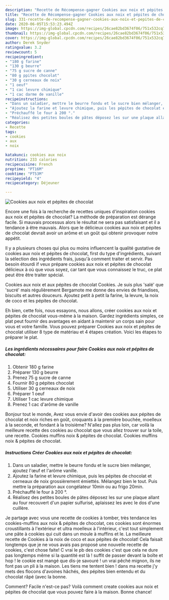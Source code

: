 ```yaml
---
description: "Recette de Récompense-gagner Cookies aux noix et pépites de chocolat"
title: "Recette de Récompense-gagner Cookies aux noix et pépites de chocolat"
slug: 331-recette-de-recompense-gagner-cookies-aux-noix-et-pepites-de-chocolat
date: 2020-06-05T15:53:23.494Z
image: https://img-global.cpcdn.com/recipes/26cae82bd3674f06/751x532cq70/cookies-aux-noix-et-pepites-de-chocolat-photo-principale-de-la-recette.jpg
thumbnail: https://img-global.cpcdn.com/recipes/26cae82bd3674f06/751x532cq70/cookies-aux-noix-et-pepites-de-chocolat-photo-principale-de-la-recette.jpg
cover: https://img-global.cpcdn.com/recipes/26cae82bd3674f06/751x532cq70/cookies-aux-noix-et-pepites-de-chocolat-photo-principale-de-la-recette.jpg
author: Derek Snyder
ratingvalue: 3.2
reviewcount: 5
recipeingredient:
- "180 g farine"
- "130 g beurre"
- "75 g sucre de canne"
- "80 g ppites chocolat"
- "30 g cerneaux de noix"
- "1 oeuf"
- "1 cac levure chimique"
- "1 cac darme de vanille"
recipeinstructions:
- "Dans un saladier, mettre le beurre fondu et le sucre bien mélanger, ajoutez l&#39;œuf et l&#39;arôme vanille."
- "Ajoutez la farine et levure chimique, puis les pépites de chocolat et cerneaux de noix grossièrement émiettés. Mélangez bien le tout. Puis mettre la préparation aux congélateur 10min ou au frigo 20min."
- "Préchauffé le four à 200 °."
- "Réalisez des petites boules de pâtes déposez les sur une plaque allant au four recouvert d&#39;un papier sulfurisé, aplaissez les avec le dos d&#39;une cuillère."
categories:
- Recette
tags:
- cookies
- aux
- noix

katakunci: cookies aux noix 
nutrition: 233 calories
recipecuisine: French
preptime: "PT16M"
cooktime: "PT53M"
recipeyield: "4"
recipecategory: Déjeuner

---
```



![Cookies aux noix et pépites de chocolat](https://img-global.cpcdn.com/recipes/26cae82bd3674f06/751x532cq70/cookies-aux-noix-et-pepites-de-chocolat-photo-principale-de-la-recette.jpg)

Encore une fois à la recherche de recettes uniques d'inspiration cookies aux noix et pépites de chocolat? La méthode de préparation est dérange facile. Si mauvais processus alors le résultat ne sera pas satisfaisant et il a tendance à être mauvais. Alors que le délicieux cookies aux noix et pépites de chocolat devrait avoir un arôme et un goût qui obtenir provoquer notre appétit.

Il y a plusieurs choses qui plus ou moins influencent la qualité gustative de cookies aux noix et pépites de chocolat, first du type d'ingrédients, suivant la sélection des ingrédients frais, jusqu'à comment traiter et servir. Pas besoin étourdi if veux prépare cookies aux noix et pépites de chocolat délicieux à où que vous soyez, car tant que vous connaissez le truc, ce plat peut être être traiter spécial.

Cookies aux noix et aux pépites de chocolat Cookies. Je suis plus &#39;salé&#39; que &#39;sucré&#39; mais régulièrement Bergamote me donne des envies de friandises, biscuits et autres douceurs. Ajoutez petit à petit la farine, la levure, la noix de coco et les pépites de chocolat.


Eh bien, cette fois, nous essayons, nous allons, créer cookies aux noix et pépites de chocolat vous-même à la maison. Gardez ingrédients simples, ce plat peut fournir des avantages en aidant à maintenir un corps sain pour vous et votre famille. Vous pouvez préparer Cookies aux noix et pépites de chocolat utiliser 8 type de matériau et 4 étapes création. Voici les étapes to préparer le plat.

<!--inarticleads1-->

##### Les ingrédients nécessaires pour faire Cookies aux noix et pépites de chocolat:

1. Obtenir 180 g farine
1. Préparer 130 g beurre
1. Prenez 75 g sucre de canne
1. Fournir 80 g pépites chocolat
1. Utiliser 30 g cerneaux de noix
1. Préparer 1 oeuf
1. Utiliser 1 cac levure chimique
1. Prenez 1 cac d&#39;arôme de vanille


Bonjour tout le monde, Avez vous envie d&#39;avoir des cookies aux pépites de chocolat et noix riches en goût, croquants à la première bouchée, moelleux à la seconde, et fondant à la troisième? N&#39;allez pas plus loin, car voilà la meilleure recette des cookies au chocolat que vous allez trouver sur la toile, une recette. Cookies muffins noix &amp; pépites de chocolat. Cookies muffins noix &amp; pépites de chocolat. 

<!--inarticleads2-->

##### Instructions Créer Cookies aux noix et pépites de chocolat:

1. Dans un saladier, mettre le beurre fondu et le sucre bien mélanger, ajoutez l&#39;œuf et l&#39;arôme vanille.
1. Ajoutez la farine et levure chimique, puis les pépites de chocolat et cerneaux de noix grossièrement émiettés. Mélangez bien le tout. Puis mettre la préparation aux congélateur 10min ou au frigo 20min.
1. Préchauffé le four à 200 °.
1. Réalisez des petites boules de pâtes déposez les sur une plaque allant au four recouvert d&#39;un papier sulfurisé, aplaissez les avec le dos d&#39;une cuillère.


Je partage avec vous une recette de cookies à tomber, très tendance les cookies-muffins aux noix &amp; pépites de chocolat, ces cookies sont énormes croustillants à l&#39;extérieur et ultra moelleux à l&#39;intérieur, c&#39;est tout simplement une pâte à cookies qui cuit dans un moule à muffins et le. La meilleure recette de Cookies à la noix de coco et aux pépites de chocolat! Cela faisait longtemps que je ne vous avais pas proposé une nouvelle recette de cookies, c&#39;est chose faite! C vrai le pb des cookies c&#39;est que cela ne dure pas longtemps même si la quantité est là ! suffit de passer devant la boîte et hop ! le cookie est mangé que dis-je savouré ! un vrai pêché mignon, ils ne font pas un pli à la maison. Les tiens me tentent bien ! dans ma recette j&#39;y mets des flocons d&#39;avoines hâchés, des pépites bien entendu et du chocolat râpé (avec la bonne. 


Comment? Facile n'est-ce pas? Voilà comment create cookies aux noix et pépites de chocolat que vous pouvez faire à la maison. Bonne chance!
